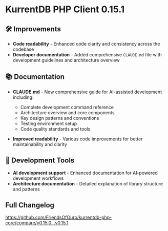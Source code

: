 # KurrentDB PHP Client 0.15.1

## 🛠️ Improvements

- **Code readability** - Enhanced code clarity and consistency across the codebase
- **Developer documentation** - Added comprehensive `CLAUDE.md` file with development guidelines and architecture overview

## 📚 Documentation

- **CLAUDE.md** - New comprehensive guide for AI-assisted development including:
  - Complete development command reference
  - Architecture overview and core components
  - Key design patterns and conventions
  - Testing environment setup
  - Code quality standards and tools

- **Improved readability** - Various code improvements for better maintainability and clarity

## 🔧 Development Tools

- **AI development support** - Enhanced documentation for AI-powered development workflows
- **Architecture documentation** - Detailed explanation of library structure and patterns

## Full Changelog

https://github.com/FriendsOfOuro/kurrentdb-php-core/compare/v0.15.0...v0.15.1